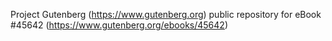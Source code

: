 Project Gutenberg (https://www.gutenberg.org) public repository for eBook #45642 (https://www.gutenberg.org/ebooks/45642)
